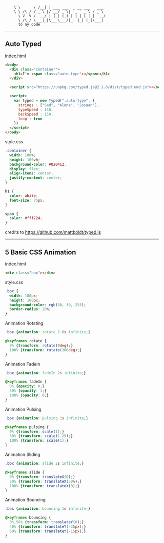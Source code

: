         __        __   _                           
        \ \      / /__| | ___ ___  _ __ ___   ___ 
        \ \ /\ / / _ \ |/ __/ _ \| '_ ` _ \ / _ \
          \ V  V /  __/ | (_| (_) | | | | | |  __/
          \_/\_/ \___|_|\___\___/|_| |_| |_|\___|
          to my Code
___
## Auto Typed

index.html
```html
<body>
  <div class="container">
    <h1>I'm <span class="auto-type"></span></h1>
  </div>

  <script src="https://unpkg.com/typed.js@2.1.0/dist/typed.umd.js"></script>

  <script>
    var typed = new Typed(".auto-type", {
      strings : ["Sad", "Alone", "Josuan"],
      typeSpeed : 150,
      backSpeed : 150,
      loop : true
    })
  </script>
</body>
```
style.css
```css
.container {
  width: 100%;
  height: 100vh;
  background-color: #020412;
  display: flex;
  align-items: center;
  justify-content: center;
}

h1 {
  color: white;
  font-size: 75px;
}

span {
  color: #fff724;
}
```
credits to https://github.com/mattboldt/typed.js
___

## 5 Basic CSS Animation
index.html
```html
<div class="box"></div>
```
style.css
```css
.box {
  width: 100px;
  height: 100px;
  background-color: rgb(30, 30, 255);
  border-radius: 20%;
}
```
Animation Rotating
```css
.box {animation: rotate 2.6s infinite;}

@keyframes rotate {
  0% {transform: rotate(0deg);}
  100% {transform: rotate(360deg);}
}
```
Animation FadeIn
```css
.box {animation: fadeIn 2s infinite;}

@keyframes fadeIn {
  0% {opacity: 0;}
  50% {opacity: 1;}
  100% {opacity: 0;}
}
```
Animation Pulsing
```css
.box {animation: pulsing 2s infinite;}

@keyframes pulsing {
  0% {transform: scale(1);}
  50% {transform: scale(1.25);}
  100% {transform: scale(1);}
}
```
Animation Sliding
```css
.box {animation: slide 2s infinite;}

@keyframes slide {
  0% {transform: translateX(0);}
  50% {transform: translateX(50%);}
  100% {transform: translateX(0);}
}
```
Animation Bouncing
```css
.box {animation: bouncing 1s infinite;}

@keyframes bouncing {
  0%,50% {transform: translateY(0);}
  40% {transform: translateY(-35px);}
  60% {transform: translateY(-15px);}
}
```